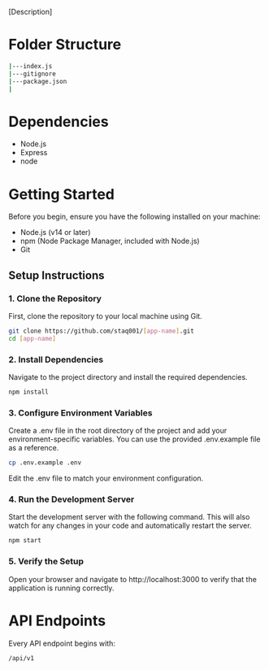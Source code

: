 [Description]

# Folder Structure

```bash
|---index.js
|---gitignore
|---package.json
|
```

# Dependencies

- Node.js
- Express
- node

# Getting Started

Before you begin, ensure you have the following installed on your machine:

- Node.js (v14 or later)
- npm (Node Package Manager, included with Node.js)
- Git

## Setup Instructions

### 1. Clone the Repository

First, clone the repository to your local machine using Git.

```bash
git clone https://github.com/staq001/[app-name].git
cd [app-name]
```

### 2. Install Dependencies

Navigate to the project directory and install the required dependencies.

```bash
npm install
```

### 3. Configure Environment Variables

Create a .env file in the root directory of the project and add your environment-specific variables. You can use the provided .env.example file as a reference.

```bash
cp .env.example .env
```

Edit the .env file to match your environment configuration.

### 4. Run the Development Server

Start the development server with the following command. This will also watch for any changes in your code and automatically restart the server.

```bash
npm start
```

### 5. Verify the Setup

Open your browser and navigate to http://localhost:3000 to verify that the application is running correctly.

# API Endpoints

Every API endpoint begins with:

```bash
/api/v1
```
